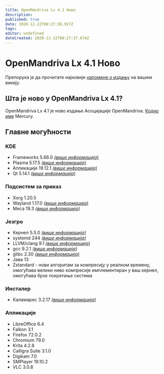 ```yaml
---
title: OpenMandriva Lx 4.1 Ново
description: 
published: true
date: 2020-12-22T00:27:38.917Z
tags: 
editor: undefined
dateCreated: 2020-12-22T00:27:37.074Z
---
```


# OpenMandriva Lx 4.1 Ново

Препорука је да прочитате најновије [напомене о издању](/en/releases/omlx41/rc/notes) на вашем викију.

## Шта је ново у OpenMandriva Lx 4.1?
OpenMandriva Lx 4.1 је ново издање Асоцијације OpenMandriva. [Кодно име](/releases/codename) Mercury.

## Главне могућности

### KDE

- Frameworks 5.66.0 [*(више информација)*](https://www.kde.org/announcements/kde-frameworks-5.66.0.php)
- Plasma 5.17.5 [*(више информација)*](https://www.kde.org/announcements/plasma-5.17.5.php)
- Апликације 19.12.1 [*(више информација)*](https://www.kde.org/announcements/announce-applications-19.12.1.php)
- Qt 5.14.1 [*(више информација)*](https://www.qt.io)

### Подсистем за приказ

- Xorg 1.20.5
- Wayland 1.17.0 [*(више информација)*](https://wayland.freedesktop.org/releases.html)
- Mеса 19.3 [*(више информација)*](http://www.mesa3d.org/)

### Језгро

- Кернел 5.5.0 [*(више информација)*](https://www.kernel.org/)
- systemd 244 [*(више информација)*](https://www.freedesktop.org/wiki/Software/systemd/)
- LLVM/clang 9.1 [*(више информација)*](http://llvm.org/)
- gcc 9.2.1 [*(више информација)*](https://gcc.gnu.org/)
- glibc 2.30 [*(више информација)*](http://www.gnu.org/software/libc/)
- Јава 13
- Zstandard - нови алгоритам за компресију у реалном времену, омогућава велики ниво компресије имплементиран у ваш кернел, омогућава брзе покретање система

### Инсталер

- Каламарес 3.2.17 [*(више информација)*](https://calamares.io)

### Апликације

- LibreOffice 6.4
- Falkon 3.1
- Firefox 72.0.2
- Chromium 79.0
- Krita 4.2.8
- Calligra Suite 3.1.0
- Digikam 7.0
- SMPlayer 19.10.2
- VLC 3.0.8

